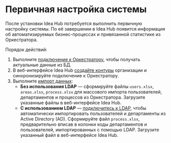 # Первичная настройка системы

После установки Idea Hub потребуется выполнить первичную настройку системы. По её завершении в Idea Hub появится информация об автоматизируемых бизнес-процессах и привязанной статистике из Оркестратора. 

Порядок действий:
1. Выполните [подключение к Оркестратору](https://docs.primo-rpa.ru/primo-rpa/primo-rpa-idea-hub/installation/initial-setup/connecting-to-orch), чтобы получать актуальные данные из БД.
1. В веб-интерфейсе Idea Hub [создайте контуры](https://docs.primo-rpa.ru/primo-rpa/primo-rpa-idea-hub/installation/initial-setup/environments) организации и синхронизируйте подключение к Оркестратору.	
1. Выполните [импорт данных](https://docs.primo-rpa.ru/primo-rpa/primo-rpa-idea-hub/installation/initial-setup/import):
   * **Без использования LDAP** — сформируйте файлы `users.xlsx`, `areas.xlsx`, `process.xlsx` для массового импорта пользователей, департаментов и процессов из Оркестратора. Загрузите указанные файлы в веб-интерфейсе Idea Hub.
   * **С использованием LDAP** — [подключитесь к LDAP](https://docs.primo-rpa.ru/primo-rpa/primo-rpa-idea-hub/installation/initial-setup/integration-ldap), чтобы автоматически импортировать пользователей и департаменты из Active Directory (AD). Сформируйте файл `process.xlsx`, предварительно вписав в колонки коды департаментов и пользователей, импортированных с помощью LDAP. Загрузите указанный файл в веб-интерфейсе Idea Hub.



